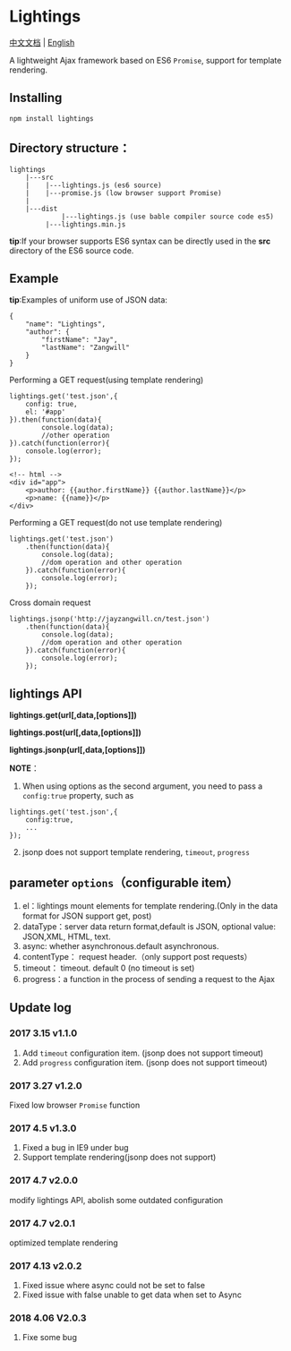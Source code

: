 # Lightings
[中文文档](https://github.com/JayZangwill/lightings/blob/master/doc/README-zh.md) | [English](https://github.com/JayZangwill/lightings/blob/master/README.md)

A lightweight Ajax framework based on ES6 `Promise`, support for template rendering.

## Installing

 `npm install lightings`

## Directory structure：

	lightings
		|---src
		|    |---lightings.js (es6 source)
		|    |---promise.js (low browser support Promise)
		|
		|---dist
	     	     |---lightings.js (use bable compiler source code es5)
		     |---lightings.min.js
		 
**tip**:If your browser supports ES6 syntax can be directly used in the **src** directory of the ES6 source code.

## Example

**tip**:Examples of uniform use of JSON data:
```
{
	"name": "Lightings",
	"author": {
		"firstName": "Jay",
		"lastName": "Zangwill"
	}
}
```
Performing a GET request(using template rendering)
```
lightings.get('test.json',{
	config: true,
	el: '#app'
}).then(function(data){
		console.log(data);
		//other operation
}).catch(function(error){
	console.log(error);
});
```

```
<!-- html -->
<div id="app">
	<p>author: {{author.firstName}} {{author.lastName}}</p>
	<p>name: {{name}}</p>
</div>
```
Performing a GET request(do not use template rendering)
```
lightings.get('test.json')
	.then(function(data){
		console.log(data);
		//dom operation and other operation
	}).catch(function(error){
		console.log(error);
	});
```
Cross domain request
```
lightings.jsonp('http://jayzangwill.cn/test.json')
	.then(function(data){
		console.log(data);
		//dom operation and other operation
	}).catch(function(error){
		console.log(error);
	});
```

## lightings API
**lightings.get(url[,data,[options]])**

**lightings.post(url[,data,[options]])**

**lightings.jsonp(url[,data,[options]])**

**NOTE**：
1. When using options as the second argument, you need to pass a `config:true` property, such as
```
lightings.get('test.json',{
	config:true,
	...
});
```
2. jsonp does not support template rendering, `timeout`, `progress`

## parameter `options`（configurable item）
1. el：lightings mount elements for template rendering.(Only in the data format for JSON support get, post)
2. dataType：server data return format,default is JSON, optional value: JSON,XML, HTML, text.
3. async: whether asynchronous.default asynchronous.
4. contentType： request header.（only support post requests）
5. timeout： timeout. default 0 (no timeout is set)
6. progress：a function in the process of sending a request to the Ajax

## Update log

### 2017 3.15 v1.1.0

1. Add `timeout` configuration item. (jsonp does not support timeout)
2. Add `progress` configuration item. (jsonp does not support timeout)

### 2017 3.27 v1.2.0

Fixed low browser `Promise` function

### 2017 4.5 v1.3.0

1. Fixed a bug in IE9 under bug
2. Support template rendering(jsonp does not support)

### 2017 4.7 v2.0.0

modify lightings API, abolish some outdated configuration

### 2017 4.7 v2.0.1

optimized template rendering

### 2017 4.13 v2.0.2

1. Fixed issue where async could not be set to false
2. Fixed issue with false unable to get data when set to Async

### 2018 4.06 V2.0.3
1. Fixe some bug